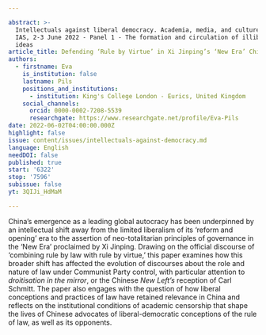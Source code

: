 ```yaml
---

abstract: >-
  Intellectuals against liberal democracy. Academia, media, and culture, Paris
  IAS, 2-3 June 2022 - Panel 1 - The formation and circulation of illiberal
  ideas
article_title: Defending ‘Rule by Virtue’ in Xi Jinping’s ‘New Era’ China
authors:
  - firstname: Eva
    is_institution: false
    lastname: Pils
    positions_and_institutions:
      - institution: King's College London - Eurics, United Kingdom
    social_channels:
      orcid: 0000-0002-7208-5539
      researchgate: https://www.researchgate.net/profile/Eva-Pils
date: 2022-06-02T04:00:00.000Z
highlight: false
issue: content/issues/intellectuals-against-democracy.md
language: English
needDOI: false
published: true
start: '6322'
stop: '7596'
subissue: false
yt: 3QIJi_HdMaM

---
```



China’s emergence as a leading global autocracy has been underpinned by an intellectual shift away from the limited liberalism of its ‘reform and opening’ era to the assertion of neo-totalitarian principles of governance in the ‘New Era’ proclaimed by Xi Jinping. Drawing on the official discourse of ‘combining rule by law with rule by virtue,’ this paper examines how this broader shift has affected the evolution of discourses about the role and nature of law under Communist Party control, with particular attention to _droitisation in the mirror_, or the Chinese _New Left’s_ reception of Carl Schmitt. The paper also engages with the question of how liberal conceptions and practices of law have retained relevance in China and reflects on the institutional conditions of academic censorship that shape the lives of Chinese advocates of liberal-democratic conceptions of the rule of law, as well as its opponents.

<Youtube yt="3QIJi_HdMaM" caption="Defending ‘rule by virtue’ in Xi Jinping’s ‘New Era’ China" start="6322" stop="7596"></Youtube>